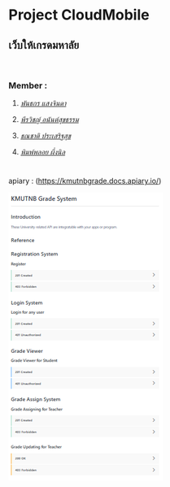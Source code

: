 **Project CloudMobile**
===============
## เว็บให้เกรดมหาลัย
<br>

### **Member :**

1. *[พันธกร    แสงจินดา](https://www.facebook.com/gotkunglovely)* 

2. *[พีรวิชญ์    อนันต์สุขธรรม](https://www.facebook.com/p.perawit)* 

3. *[ธณชาติ    ประเสริฐสุข](https://www.facebook.com/moss.pra)* 

4. *[พิมพ์พลอย  ผึ่งนิล](https://www.facebook.com/pimploy.pungnin)* 

#

apiary : (https://kmutnbgrade.docs.apiary.io/)

![Alt text](./apiary.png)

#